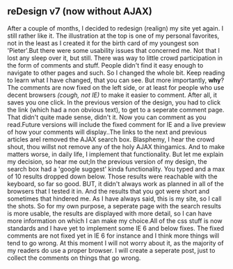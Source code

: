<article><h2>reDesign v7 (now without AJAX)</h2>After a couple of months, I decided to redesign (realign) my site yet again. I still rather like it. The illustration at the top is one of my personal favorites, not  in the least as I created it for the birth card of my youngest son 'Pieter'.But there were some usability issues that concerned me. Not that I lost any sleep over it, but still. There was way to little crowd participation in the form of comments and stuff. People didn't find it easy enough to navigate to other pages and such. So I changed the whole bit. Keep reading to learn what I have changed, that you can see. But more importantly, <strong>why</strong>?<!--more-->The comments are now fixed on the left side, or at least for people who use decent browsers <em>(cough, not IE)</em> to make it easier to comment. After all, it saves you one click. In the previous version of the design, you had to click the link (which had a non obvious text), to get to a seperate comment page. That didn't quite made sense, didn't it. Now you can comment as you read.Future versions will include the fixed comment for IE and a live preview of how your comments will display..The links to the next and previous articles areI removed the AJAX search box. Blasphemy, I hear the crowd shout, thou willst not remove any of the holy AJAX thingamics. And to make matters worse, in daily life, I implement that functionality. But let me explain my decision, so hear me out;In the previous version of my design, the search box had a 'google suggest' kinda functionality. You typed and a max of 10 results dropped down below. Those results were reachable with the keyboard, so far so good. BUT, it didn't always work as planned in all of the browsers that I tested it in. And the results that you got were short and sometimes that hindered me. As I have always said, this is my site, so I  call the shots. So for my own purpose, a seperate page with the search results is more usable, the results are displayed with more detail, so I can have more information on which I can make my choice.All of the css stuff is now standards and I have yet to implement some IE 6 and below fixes. The fixed comments are not fixed yet in IE 6 for instance and I think more things will tend to go wrong. At this moment I will not worry about it, as the majority of my readers do use a proper browser. I will create a seperate post, just to collect the comments on things that go wrong.</article>